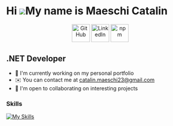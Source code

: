 Hi ![](https://user-images.githubusercontent.com/18350557/176309783-0785949b-9127-417c-8b55-ab5a4333674e.gif)My name is Maeschi Catalin
=====================================================================================================================================

<p align="center">
  <a href="https://github.com/peterthehan"><img alt="GitHub" title="GitHub" height="48" width="48" src="assets/github.svg"></a>
  <a href="https://www.linkedin.com/in/peterthehan"><img alt="LinkedIn" title="LinkedIn" height="48" width="48" src="assets/linkedin.svg"></a>
  <a href="https://www.npmjs.com/~peterthehan"><img alt="npm" title="npm" height="48" width="48" src="assets/npm.svg"></a>
</p>


.NET Developer
-------------------
*   🚀  I'm currently working on my personal portfolio
*   ✉️  You can contact me at [catalin.maeschi23@gmail.com](mailto:catalin.maeschi23@gmail.com)
*   🤝  I'm open to collaborating on interesting projects  

### Skills 
[![My Skills](https://skillicons.dev/icons?i=cs,dotnet,unity,git,mysql,sqlite,ts,js,react)](https://skillicons.dev)
